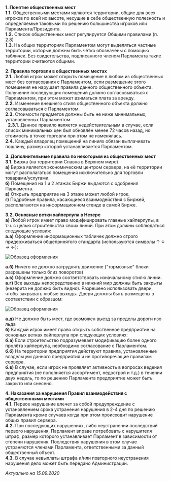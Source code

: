 **1. Понятие общественных мест**  
**1.1.** Общественными местами являются территории, общие для всех игроков по всей их высоте, несущие в себе общественную полезность и определяемые таковыми по решению большинства игроков или Парламента/Президента.  
**1.2.** Список общественных мест регулируется Общими правилами (п. 2.8)  
**1.3.** На общих территориях Парламентом могут выделяться частные территории, которые должны быть чётко обозначены с помощью табличек. Без свидетельства, подписанного членом Парламента такие территории считаются общими.  
  
**2. Правила торговли в общественных местах**  
**2.1.** Любой игрок может открыть помещение в любом из общественных мест без согласования с Парламентом, если размещение этого помещения не нарушает правила данного общественного объекта. Получение последующих помещений должно согласовываться с Парламентом, при этом может взиматься плата за аренду.  
**2.2.** Изменение внешнего стиля общественного объекта должно согласовываться с Парламентом.  
**2.3.** Стоимости предметов должны быть не ниже минимальных, установленных Парламентом.  
&nbsp; **2.3.1.** Данное правило является недействительным в случае, если список минимальных цен был обновлён менее 72 часов назад, но стоимость в точке торговли при этом не изменялась.  
**2.4.** Каждый владелец помещений на линиях обязан выплачивать пошлину, размер которой устанавливается Парламентом.  
  
**3. Дополнительные правила по некоторым из общественных мест**  
**3.1.** Биржа (на территории Спавна в Верхнем мире)  
**а)** Биржа является экономическим центром сервера, на её территории могут располагаться помещения исключительно для торговли товарами/услугами.  
**б)** Помещения на 1 и 2 этажах Биржи выдаются с одобрения Парламента.  
**в)** Открыть предприятие на 3 этаже может любой игрок.  
**г)** Подробные правила, касающиеся взаимодействия с Биржей, располагаются на информационном стенде в самой Бирже.  
  
**3.2. Основные ветки хайперлупа в Незере**  
**а)** Любой игрок имеет право модифицировать главные хайперлупы, в т.ч. с целью строительства своих линий. При этом должны соблюдаться следующие условия:  
**а.а)** Оформление информационных табличек должно строго придерживаться общепринятого стандарта 
(используются символы ↑ ↓ → ←):  
  
![Образец оформления](https://bortexel.ru/rules/signs.png)  
  
**а.б)** Ничего не должно затруднять движение ("тормозные" блоки разрешены только близ поворотов)  
**а.в)** Оформление должно соответствовать изначальному стилю линии.  
**а.г)** Все выходы непосредственно в нижний мир должны быть закрыты (незерита не должно быть видно). Разрешено использовать двери, чтобы закрывать любые выходы. Двери должны быть размещены в соответствии с образцом:  
  
![Образец оформления](https://bortexel.ru/rules/doors.png)  
  
**а.д)** Не должно быть мест, где возможен выезд за пределы дороги изо льда  
**б)** Каждый игрок имеет право открыть собственное предприятие на основных ветках хайперлупа при следующих условиях:  
**б.а)** Если строительство подразумевает модификацию более одного пролёта хайперлупа, необходимо согласование с Парламентом.  
**б.б)** На территории предприятия действуют правила, установленные владельцем данного предприятия и не противоречащие правилам сервера.  
**б.в)** В случае, если игрок не проявляет активность в вопросах ведения предприятия (не пополняется ассортимент, недострой и т.д.) в течении двух недель, то по решению Парламента предприятие может быть закрыто или снесено.  
  
**4. Наказания за нарушения Правил взаимодействия с общественными местами**  
**4.1.** Первое нарушение влечет за собой предупреждение с установлением срока устранения нарушения в 2-4 дня по решению Парламента кроме случаев когда при этом происходит нарушение общих правил сервера.  
**4.2.** При последующих нарушениях, либо неустранении последствий первого нарушения, Парламент вправе потребовать с нарушителя штраф, размер которого устанавливает Парламент в зависимости от степени нарушения. Последствия нарушения в этом случае устраняются членами Парламента, ответственными за данный общественный объект.  
**4.3.** В случае невыплаты штрафа и/или повторного неустранения нарушения дело может быть передано Администрации.  
  
*Актуально на 15.09.2020*